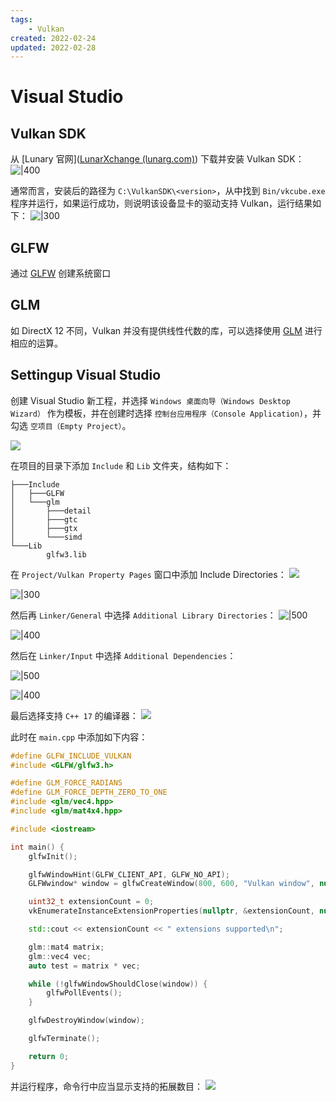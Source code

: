 ```yaml
---
tags:
    - Vulkan
created: 2022-02-24
updated: 2022-02-28
---
```


# Visual Studio

## Vulkan SDK

从 [Lunary 官网]([LunarXchange (lunarg.com)](https://vulkan.lunarg.com/)) 下载并安装 Vulkan SDK：
![|400](assets/Ch%2002%20Development%20environment/image-20220224092313285.png)

通常而言，安装后的路径为 `C:\VulkanSDK\<version>`，从中找到 `Bin/vkcube.exe` 程序并运行，如果运行成功，则说明该设备显卡的驱动支持 Vulkan，运行结果如下：
![|300](assets/Ch%2002%20Development%20environment/GIF%202-24-2022%209-39-31%20AM.gif)

## GLFW

通过 [GLFW](../../Notes/Libraries/GLFW.md) 创建系统窗口

## GLM

如 DirectX 12 不同，Vulkan 并没有提供线性代数的库，可以选择使用 [GLM](../../Notes/Libraries/GLM.md) 进行相应的运算。

## Settingup Visual Studio

创建 Visual Studio 新工程，并选择 `Windows 桌面向导（Windows Desktop Wizard）` 作为模板，并在创建时选择 `控制台应用程序（Console Application)`，并勾选 `空项目（Empty Project）`。

![](assets/Ch%2002%20Development%20environment/image-20220224231002367.png)

在项目的目录下添加 `Include` 和 `Lib` 文件夹，结构如下：
```text
├───Include
│   ├───GLFW
│   └───glm
│       ├───detail
│       ├───gtc
│       ├───gtx
│       └───simd
└───Lib
        glfw3.lib
```


在 `Project/Vulkan Property Pages` 窗口中添加 Include Directories：
![](assets/Ch%2002%20Development%20environment/image-20220224232224877.png)

![|300](assets/Ch%2002%20Development%20environment/image-20220224233838498.png)

然后再 `Linker/General` 中选择 `Additional Library Directories`：
![|500](assets/Ch%2002%20Development%20environment/image-20220224232653361.png)

![|400](assets/Ch%2002%20Development%20environment/image-20220224234301818.png)

然后在 `Linker/Input` 中选择 `Additional Dependencies`：

![|500](assets/Ch%2002%20Development%20environment/image-20220224233046607.png)

![|400](assets/Ch%2002%20Development%20environment/image-20220224233631948.png)

最后选择支持 `C++ 17` 的编译器：
![](assets/Ch%2002%20Development%20environment/image-20220224233429504.png)

此时在 `main.cpp` 中添加如下内容：
```cpp
#define GLFW_INCLUDE_VULKAN
#include <GLFW/glfw3.h>

#define GLM_FORCE_RADIANS
#define GLM_FORCE_DEPTH_ZERO_TO_ONE
#include <glm/vec4.hpp>
#include <glm/mat4x4.hpp>

#include <iostream>

int main() {
    glfwInit();

    glfwWindowHint(GLFW_CLIENT_API, GLFW_NO_API);
    GLFWwindow* window = glfwCreateWindow(800, 600, "Vulkan window", nullptr, nullptr);

    uint32_t extensionCount = 0;
    vkEnumerateInstanceExtensionProperties(nullptr, &extensionCount, nullptr);

    std::cout << extensionCount << " extensions supported\n";

    glm::mat4 matrix;
    glm::vec4 vec;
    auto test = matrix * vec;

    while (!glfwWindowShouldClose(window)) {
        glfwPollEvents();
    }

    glfwDestroyWindow(window);

    glfwTerminate();

    return 0;
}

```

并运行程序，命令行中应当显示支持的拓展数目：
![](assets/Ch%2002%20Development%20environment/image-20220225000216293.png)

